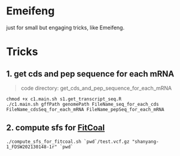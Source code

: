 # Emeifeng
just for small but engaging tricks, like Emeifeng.

# Tricks
## 1. get cds and pep sequence for each mRNA
> code directory: get_cds_and_pep_sequence_for_each_mRNA


```
chmod +x c1.main.sh s1.get_transcript_seq.R
./c1.main.sh gffPath genomePath FileName_seq_for_each_cds FileName_cdsSeq_for_each_mRNA FileName_pepSeq_for_each_mRNA
```
## 2. compute sfs for [FitCoal](https://www.science.org/doi/10.1126/science.abq7487)
```
./compute_sfs_for_fitcoal.sh `pwd`/test.vcf.gz "shanyang-1_FDSW202130148-1r" `pwd`
```
